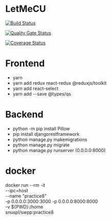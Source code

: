 # LetMeCU

[![Build Status](https://app.travis-ci.com/swsnu/swpp2022-team19.svg?branch=master)](https://app.travis-ci.com/swsnu/swppfall2022-team19)

[![Quality Gate Status](https://sonarcloud.io/api/project_badges/measure?project=swsnu_swpp2022-team19&metric=alert_status)](https://sonarcloud.io/dashboard?id=swsnu_swppfall2022-team19)

[![Coverage Status](https://coveralls.io/repos/github/swsnu/swppfall2022-team19/badge.svg?branch=main&kill_cache=1)](https://coveralls.io/github/swsnu/swppfall2022-team19?branch=main)

# Frontend
- yarn
- yarn add redux react-redux @reduxjs/toolkit
- yarn add react-select
- yarn add --save @types/qs

# Backend
- python -m pip install Pillow
- pip install djangorestframework
- python manage.py makemigrations
- python manage.py migrate
- python manage.py runserver (0.0.0.0:8000)

# docker
docker run --rm -it \
--ipc=host \
--name "practice8" \
-p 0.0.0.0:3000:3000 -p 0.0.0.0:8000:8000 \
-v ${PWD}:/home \
snuspl/swpp:practice8

